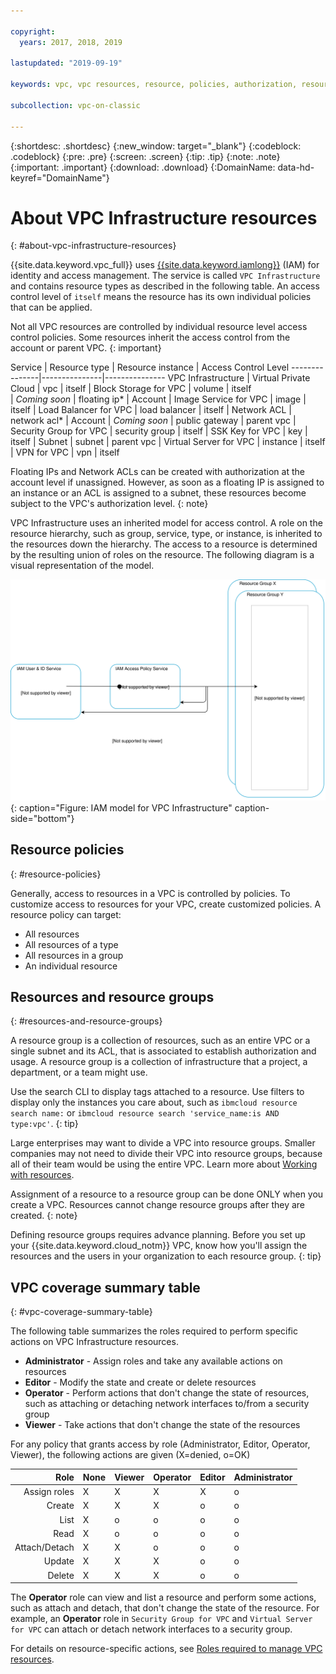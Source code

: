 ```yaml
---

copyright:
  years: 2017, 2018, 2019

lastupdated: "2019-09-19"

keywords: vpc, vpc resources, resource, policies, authorization, resource type, resource groups, roles, load balancer, VPN, operator, editor, viewer, admin

subcollection: vpc-on-classic

---
```


{:shortdesc: .shortdesc}
{:new_window: target="_blank"}
{:codeblock: .codeblock}
{:pre: .pre}
{:screen: .screen}
{:tip: .tip}
{:note: .note}
{:important: .important}
{:download: .download}
{:DomainName: data-hd-keyref="DomainName"}

# About VPC Infrastructure resources
{: #about-vpc-infrastructure-resources}

{{site.data.keyword.vpc_full}} uses [{{site.data.keyword.iamlong}}](/docs/iam?topic=iam-iamoverview) (IAM) for identity and access management. The service is called `VPC Infrastructure` and contains resource types as described in the following table. An access control level of `itself` means the resource has its own individual policies that can be applied.

Not all VPC resources are controlled by individual resource level access control policies. Some resources inherit the access control from the account or parent VPC.
{: important}

Service | Resource type | Resource instance | Access Control Level
---------------|---------------|---------------
VPC Infrastructure | Virtual Private Cloud  | vpc | itself
| Block Storage for VPC  | volume | itself  
| _Coming soon_     | floating ip* | Account
| Image Service for VPC  | image | itself
| Load Balancer for VPC  | load balancer | itself
| Network ACL  | network acl* | Account
| _Coming soon_     | public gateway | parent vpc
| Security Group for VPC  | security group | itself
| SSK Key for VPC  | key | itself
| Subnet  | subnet | parent vpc
| Virtual Server for VPC  | instance | itself
| VPN for VPC  | vpn | itself

Floating IPs and Network ACLs can be created with authorization at the account level if unassigned. However, as soon as a floating IP is assigned to an instance or an ACL is assigned to a subnet, these resources become subject to the VPC's authorization level.
{: note}

VPC Infrastructure uses an inherited model for access control. A role on the resource hierarchy, such as group, service, type, or instance, is inherited to the resources down the hierarchy. The access to a resource is determined by the resulting union of roles on the resource. The following diagram is a visual representation of the model. 

![IAM model for VPC Infrastructure](images/vpc-iam.svg "IAM model for VPC Infrastructure"){: caption="Figure: IAM model for VPC Infrastructure" caption-side="bottom"}

## Resource policies
{: #resource-policies}

Generally, access to resources in a VPC is controlled by policies. To customize access to resources for your VPC, create customized policies. A resource policy can target:

* All resources
* All resources of a type
* All resources in a group
* An individual resource

## Resources and resource groups
{: #resources-and-resource-groups}

A resource group is a collection of resources, such as an entire VPC or a single subnet and its ACL, that is associated to establish authorization and usage. A resource group is a collection of infrastructure that a project, a department, or a team might use.

Use the search CLI to display tags attached to a resource. Use filters to display only the instances you care about, such as `ibmcloud resource search name:` or `ibmcloud resource search 'service_name:is AND type:vpc'`.
{: tip}

Large enterprises may want to divide a VPC into resource groups. Smaller companies may not need to divide their VPC into resource groups, because all of their team would be using the entire VPC. Learn more about [Working with resources](/docs/resources?topic=resources-resource).

Assignment of a resource to a resource group can be done ONLY when you create a VPC. Resources cannot change resource groups after they are created.
{: note}

Defining resource groups requires advance planning. Before you set up your {{site.data.keyword.cloud_notm}} VPC, know how you'll assign the resources and the users in your organization to each resource group.
{: tip}

## VPC coverage summary table
{: #vpc-coverage-summary-table}

The following table summarizes the roles required to perform specific actions on VPC Infrastructure resources.

* **Administrator** - Assign roles and take any available actions on resources
* **Editor** - Modify the state and create or delete resources
* **Operator** -  Perform actions that don't change the state of resources, such as attaching or detaching network interfaces to/from a security group
* **Viewer** - Take actions that don't change the state of the resources

For any policy that grants access by role (Administrator, Editor, Operator, Viewer), the following actions are given (X=denied, o=OK)

 Role         | None | Viewer | Operator | Editor | Administrator
-------------:|------|--------|----------|--------|-------
Assign roles  | X    | X      | X        | X      | o
Create        | X    | X      | X        | o      | o
List          | X    | o      | o        | o      | o
Read          | X    | o      | o        | o      | o
Attach/Detach | X    | X      | o        | o      | o
Update        | X    | X      | X        | o      | o
Delete        | X    | X      | X        | o      | o

The **Operator** role can view and list a resource and perform some actions, such as attach and detach, that don't change the state of the resource. For example, an **Operator** role in `Security Group for VPC` and `Virtual Server for VPC` can attach or detach network interfaces to a security group.

For details on resource-specific actions, see [Roles required to manage VPC resources](/docs/vpc-on-classic?topic=vpc-on-classic-resource-authorizations-required-for-api-and-cli-calls).
